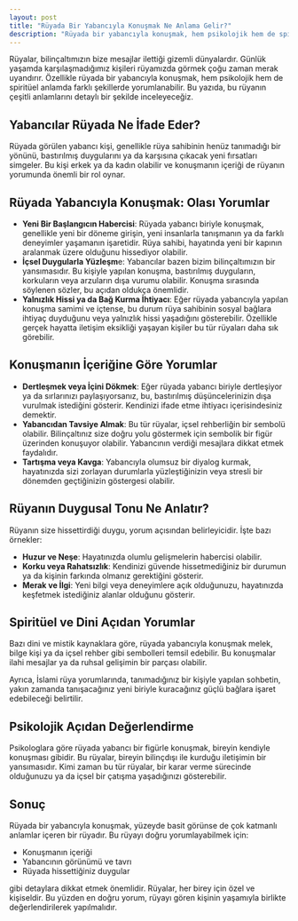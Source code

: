 ```yaml
---
layout: post
title: "Rüyada Bir Yabancıyla Konuşmak Ne Anlama Gelir?"
description: "Rüyada bir yabancıyla konuşmak, hem psikolojik hem de spiritüel anlamda farklı şekillerde yorumlanabilir."
---
```


Rüyalar, bilinçaltımızın bize mesajlar ilettiği gizemli dünyalardır. Günlük yaşamda karşılaşmadığımız kişileri rüyamızda görmek çoğu zaman merak uyandırır. Özellikle rüyada bir yabancıyla konuşmak, hem psikolojik hem de spiritüel anlamda farklı şekillerde yorumlanabilir. Bu yazıda, bu rüyanın çeşitli anlamlarını detaylı bir şekilde inceleyeceğiz.

## Yabancılar Rüyada Ne İfade Eder?

Rüyada görülen yabancı kişi, genellikle rüya sahibinin henüz tanımadığı bir yönünü, bastırılmış duygularını ya da karşısına çıkacak yeni fırsatları simgeler. Bu kişi erkek ya da kadın olabilir ve konuşmanın içeriği de rüyanın yorumunda önemli bir rol oynar.

## Rüyada Yabancıyla Konuşmak: Olası Yorumlar

- **Yeni Bir Başlangıcın Habercisi**: Rüyada yabancı biriyle konuşmak, genellikle yeni bir döneme girişin, yeni insanlarla tanışmanın ya da farklı deneyimler yaşamanın işaretidir. Rüya sahibi, hayatında yeni bir kapının aralanmak üzere olduğunu hissediyor olabilir.
- **İçsel Duygularla Yüzleşm**e: Yabancılar bazen bizim bilinçaltımızın bir yansımasıdır. Bu kişiyle yapılan konuşma, bastırılmış duyguların, korkuların veya arzuların dışa vurumu olabilir. Konuşma sırasında söylenen sözler, bu açıdan oldukça önemlidir.
- **Yalnızlık Hissi ya da Bağ Kurma İhtiyacı**: Eğer rüyada yabancıyla yapılan konuşma samimi ve içtense, bu durum rüya sahibinin sosyal bağlara ihtiyaç duyduğunu veya yalnızlık hissi yaşadığını gösterebilir. Özellikle gerçek hayatta iletişim eksikliği yaşayan kişiler bu tür rüyaları daha sık görebilir.

## Konuşmanın İçeriğine Göre Yorumlar

- **Dertleşmek veya İçini Dökmek**: Eğer rüyada yabancı biriyle dertleşiyor ya da sırlarınızı paylaşıyorsanız, bu, bastırılmış düşüncelerinizin dışa vurulmak istediğini gösterir. Kendinizi ifade etme ihtiyacı içerisindesiniz demektir.
- **Yabancıdan Tavsiye Almak**: Bu tür rüyalar, içsel rehberliğin bir sembolü olabilir. Bilinçaltınız size doğru yolu göstermek için sembolik bir figür üzerinden konuşuyor olabilir. Yabancının verdiği mesajlara dikkat etmek faydalıdır.
- **Tartışma veya Kavga**: Yabancıyla olumsuz bir diyalog kurmak, hayatınızda sizi zorlayan durumlarla yüzleştiğinizin veya stresli bir dönemden geçtiğinizin göstergesi olabilir.

## Rüyanın Duygusal Tonu Ne Anlatır?

Rüyanın size hissettirdiği duygu, yorum açısından belirleyicidir. İşte bazı örnekler:

- **Huzur ve Neşe**: Hayatınızda olumlu gelişmelerin habercisi olabilir.
- **Korku veya Rahatsızlık**: Kendinizi güvende hissetmediğiniz bir durumun ya da kişinin farkında olmanız gerektiğini gösterir.
- **Merak ve İlgi**: Yeni bilgi veya deneyimlere açık olduğunuzu, hayatınızda keşfetmek istediğiniz alanlar olduğunu gösterir.

## Spiritüel ve Dini Açıdan Yorumlar

Bazı dini ve mistik kaynaklara göre, rüyada yabancıyla konuşmak melek, bilge kişi ya da içsel rehber gibi sembolleri temsil edebilir. Bu konuşmalar ilahi mesajlar ya da ruhsal gelişimin bir parçası olabilir.

Ayrıca, İslami rüya yorumlarında, tanımadığınız bir kişiyle yapılan sohbetin, yakın zamanda tanışacağınız yeni biriyle kuracağınız güçlü bağlara işaret edebileceği belirtilir.

## Psikolojik Açıdan Değerlendirme

Psikologlara göre rüyada yabancı bir figürle konuşmak, bireyin kendiyle konuşması gibidir. Bu rüyalar, bireyin bilinçdışı ile kurduğu iletişimin bir yansımasıdır. Kimi zaman bu tür rüyalar, bir karar verme sürecinde olduğunuzu ya da içsel bir çatışma yaşadığınızı gösterebilir.

## Sonuç

Rüyada bir yabancıyla konuşmak, yüzeyde basit görünse de çok katmanlı anlamlar içeren bir rüyadır. Bu rüyayı doğru yorumlayabilmek için:

- Konuşmanın içeriği
- Yabancının görünümü ve tavrı
- Rüyada hissettiğiniz duygular

gibi detaylara dikkat etmek önemlidir. Rüyalar, her birey için özel ve kişiseldir. Bu yüzden en doğru yorum, rüyayı gören kişinin yaşamıyla birlikte değerlendirilerek yapılmalıdır.